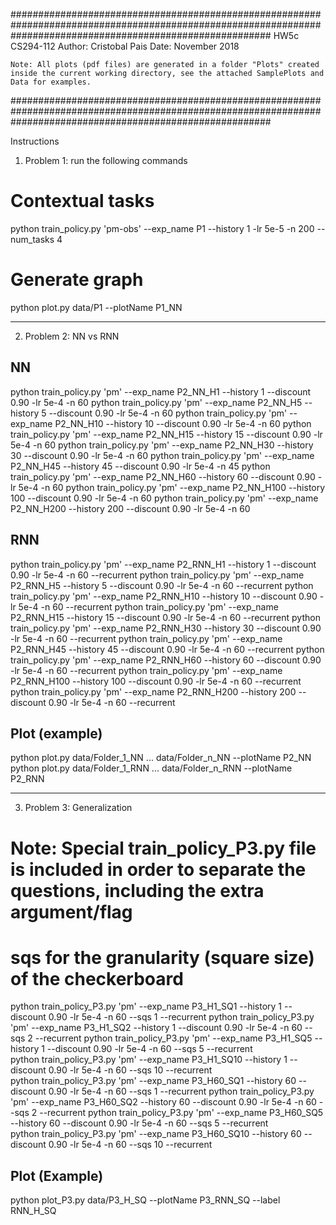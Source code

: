 ###############################################################################################################################################################
	HW5c CS294-112 
	Author: Cristobal Pais 
	Date: November 2018 

	Note: All plots (pdf files) are generated in a folder "Plots" created inside the current working directory, see the attached SamplePlots and Data for examples.
###############################################################################################################################################################

Instructions
1) Problem 1: run the following commands
# Contextual tasks
python train_policy.py 'pm-obs' --exp_name P1 --history 1 -lr 5e-5 
                       -n 200 --num_tasks 4
					   
# Generate graph
python plot.py data/P1 --plotName P1_NN

------------------------------------------------------------------------------------------------------------------------------------------------------------------------------------------

2) Problem 2: NN  vs RNN
## NN
python train_policy.py 'pm' --exp_name P2_NN_H1 --history 1 
                            --discount 0.90 -lr 5e-4 -n 60
python train_policy.py 'pm' --exp_name P2_NN_H5 --history 5 
                            --discount 0.90 -lr 5e-4 -n 60
python train_policy.py 'pm' --exp_name P2_NN_H10 --history 10 
                            --discount 0.90 -lr 5e-4 -n 60
python train_policy.py 'pm' --exp_name P2_NN_H15 --history 15 
                            --discount 0.90 -lr 5e-4 -n 60
python train_policy.py 'pm' --exp_name P2_NN_H30 --history 30 
                            --discount 0.90 -lr 5e-4 -n 60
python train_policy.py 'pm' --exp_name P2_NN_H45 --history 45 
                            --discount 0.90 -lr 5e-4 -n 45
python train_policy.py 'pm' --exp_name P2_NN_H60 --history 60 
                            --discount 0.90 -lr 5e-4 -n 60
python train_policy.py 'pm' --exp_name P2_NN_H100 --history 100 
                            --discount 0.90 -lr 5e-4 -n 60
python train_policy.py 'pm' --exp_name P2_NN_H200 --history 200 
                            --discount 0.90 -lr 5e-4 -n 60

## RNN
python train_policy.py 'pm' --exp_name P2_RNN_H1 --history 1 
                            --discount 0.90 -lr 5e-4 -n 60
                            --recurrent
python train_policy.py 'pm' --exp_name P2_RNN_H5 --history 5 
                            --discount 0.90 -lr 5e-4 -n 60
                            --recurrent
python train_policy.py 'pm' --exp_name P2_RNN_H10 --history 10 
                            --discount 0.90 -lr 5e-4 -n 60
                            --recurrent
python train_policy.py 'pm' --exp_name P2_RNN_H15 --history 15 
                            --discount 0.90 -lr 5e-4 -n 60
                            --recurrent
python train_policy.py 'pm' --exp_name P2_RNN_H30 --history 30 
                            --discount 0.90 -lr 5e-4 -n 60
                            --recurrent
python train_policy.py 'pm' --exp_name P2_RNN_H45 --history 45 
                            --discount 0.90 -lr 5e-4 -n 60
                            --recurrent
python train_policy.py 'pm' --exp_name P2_RNN_H60 --history 60 
                            --discount 0.90 -lr 5e-4 -n 60
                            --recurrent
python train_policy.py 'pm' --exp_name P2_RNN_H100 --history 100 
                            --discount 0.90 -lr 5e-4 -n 60
                            --recurrent
python train_policy.py 'pm' --exp_name P2_RNN_H200 --history 200 
                            --discount 0.90 -lr 5e-4 -n 60
                            --recurrent
							
## Plot (example)
python plot.py data/Folder_1_NN ... data/Folder_n_NN --plotName P2_NN
python plot.py data/Folder_1_RNN ... data/Folder_n_RNN --plotName P2_RNN

------------------------------------------------------------------------------------------------------------------------------------------------------------------------------------------

3) Problem 3: Generalization 
# Note: Special train_policy_P3.py file is included in order to separate the questions, including the extra argument/flag
# sqs for the granularity (square size) of the checkerboard
python train_policy_P3.py 'pm' --exp_name P3_H1_SQ1 --history 1 
                               --discount 0.90 -lr 5e-4 -n 60 --sqs 1
                               --recurrent
python train_policy_P3.py 'pm' --exp_name P3_H1_SQ2 --history 1 
                               --discount 0.90 -lr 5e-4 -n 60 --sqs 2
                               --recurrent
python train_policy_P3.py 'pm' --exp_name P3_H1_SQ5 --history 1 
                               --discount 0.90 -lr 5e-4 -n 60 --sqs 5
                               --recurrent          
python train_policy_P3.py 'pm' --exp_name P3_H1_SQ10 --history 1 
                               --discount 0.90 -lr 5e-4 -n 60 --sqs 10
                               --recurrent          							   
python train_policy_P3.py 'pm' --exp_name P3_H60_SQ1 --history 60 
                            --discount 0.90 -lr 5e-4 -n 60 --sqs 1
                            --recurrent
python train_policy_P3.py 'pm' --exp_name P3_H60_SQ2 --history 60 
                            --discount 0.90 -lr 5e-4 -n 60 --sqs 2
                            --recurrent
python train_policy_P3.py 'pm' --exp_name P3_H60_SQ5 --history 60 
                            --discount 0.90 -lr 5e-4 -n 60 --sqs 5
                            --recurrent          
python train_policy_P3.py 'pm' --exp_name P3_H60_SQ10 --history 60 
                            --discount 0.90 -lr 5e-4 -n 60 --sqs 10
                            --recurrent          

## Plot (Example)							
python plot_P3.py data/P3_H<h>_SQ<sq> --plotName P3_RNN<h>_SQ<sq> 
                  --label RNN_H<h>_SQ<sq>


